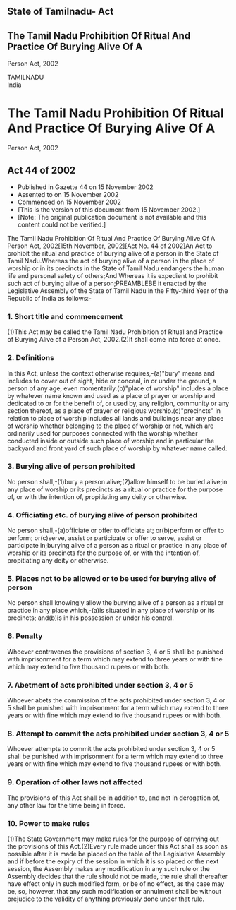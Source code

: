 ## State of Tamilnadu- Act

## The Tamil Nadu Prohibition Of Ritual And Practice Of Burying Alive Of A
Person Act, 2002

TAMILNADU  
India

# The Tamil Nadu Prohibition Of Ritual And Practice Of Burying Alive Of A
Person Act, 2002

## Act 44 of 2002

  * Published in Gazette 44 on 15 November 2002 
  * Assented to on 15 November 2002 
  * Commenced on 15 November 2002 
  * [This is the version of this document from 15 November 2002.] 
  * [Note: The original publication document is not available and this content could not be verified.] 

The Tamil Nadu Prohibition Of Ritual And Practice Of Burying Alive Of A Person
Act, 2002[15th November, 2002][Act No. 44 of 2002]An Act to prohibit the
ritual and practice of burying alive of a person in the State of Tamil
Nadu.Whereas the act of burying alive of a person in the place of worship or
in its precincts in the State of Tamil Nadu endangers the human life and
personal safety of others;And Whereas it is expedient to prohibit such act of
burying alive of a person;PREAMBLEBE it enacted by the Legislative Assembly of
the State of Tamil Nadu in the Fifty-third Year of the Republic of India as
follows:-

### 1. Short title and commencement

(1)This Act may be called the Tamil Nadu Prohibition of Ritual and Practice of
Burying Alive of a Person Act, 2002.(2)It shall come into force at once.

### 2. Definitions

In this Act, unless the context otherwise requires,-(a)"bury" means and
includes to cover out of sight, hide or conceal, in or under the ground, a
person of any age, even momentarily.(b)"place of worship" includes a place by
whatever name known and used as a place of prayer or worship and dedicated to
or for the benefit of, or used by, any religion, community or any section
thereof, as a place of prayer or religious worship.(c)"precincts" in relation
to place of worship includes all lands and buildings near any place of worship
whether belonging to the place of worship or not, which are ordinarily used
for purposes connected with the worship whether conducted inside or outside
such place of worship and in particular the backyard and front yard of such
place of worship by whatever name called.

### 3. Burying alive of person prohibited

No person shall,-(1)bury a person alive;(2)allow himself to be buried alive;in
any place of worship or its precincts as a ritual or practice for the purpose
of, or with the intention of, propitiating any deity or otherwise.

### 4. Officiating etc. of burying alive of person prohibited

No person shall,-(a)officiate or offer to officiate at; or(b)perform or offer
to perform; or(c)serve, assist or participate or offer to serve, assist or
participate in;burying alive of a person as a ritual or practice in any place
of worship or its precincts for the purpose of, or with the intention of,
propitiating any deity or otherwise.

### 5. Places not to be allowed or to be used for burying alive of person

No person shall knowingly allow the burying alive of a person as a ritual or
practice in any place which,-(a)is situated in any place of worship or its
precincts; and(b)is in his possession or under his control.

### 6. Penalty

Whoever contravenes the provisions of section 3, 4 or 5 shall be punished with
imprisonment for a term which may extend to three years or with fine which may
extend to five thousand rupees or with both.

### 7. Abetment of acts prohibited under section 3, 4 or 5

Whoever abets the commission of the acts prohibited under section 3, 4 or 5
shall be punished with imprisonment for a term which may extend to three years
or with fine which may extend to five thousand rupees or with both.

### 8. Attempt to commit the acts prohibited under section 3, 4 or 5

Whoever attempts to commit the acts prohibited under section 3, 4 or 5 shall
be punished with imprisonment for a term which may extend to three years or
with fine which may extend to five thousand rupees or with both.

### 9. Operation of other laws not affected

The provisions of this Act shall be in addition to, and not in derogation of,
any other law for the time being in force.

### 10. Power to make rules

(1)The State Government may make rules for the purpose of carrying out the
provisions of this Act.(2)Every rule made under this Act shall as soon as
possible after it is made be placed on the table of the Legislative Assembly
and if before the expiry of the session in which it is so placed or the next
session, the Assembly makes any modification in any such rule or the Assembly
decides that the rule should not be made, the rule shall thereafter have
effect only in such modified form, or be of no effect, as the case may be, so,
however, that any such modification or annulment shall be without prejudice to
the validity of anything previously done under that rule.

